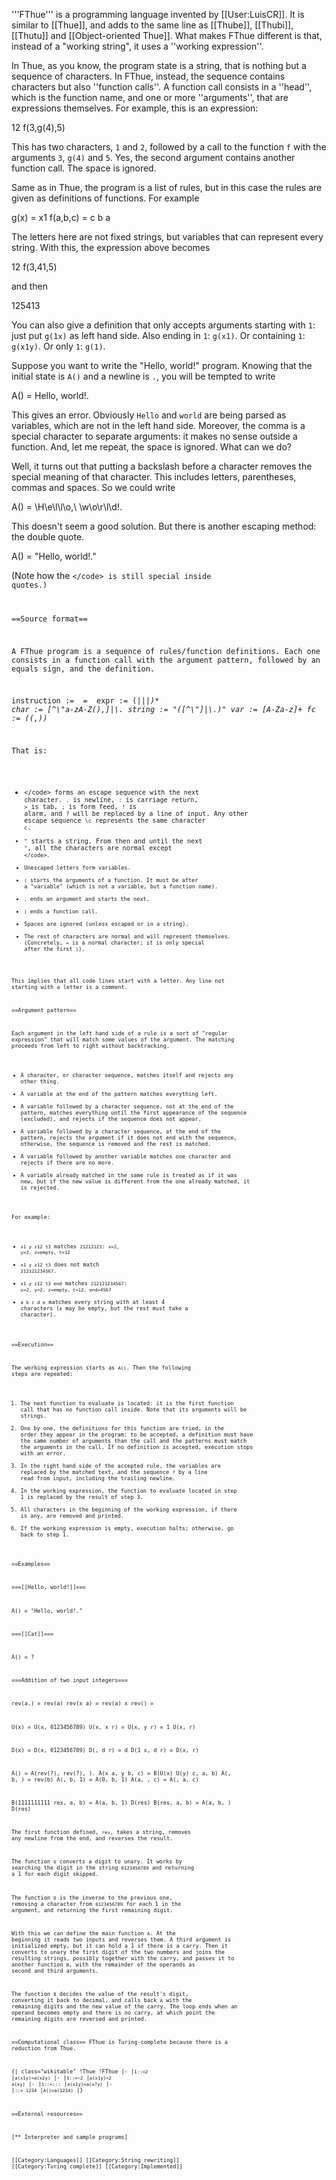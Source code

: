 '''FThue''' is a programming language invented by [[User:LuisCR]]. It is similar to [[Thue]], and adds to the same line as [[Thube]], [[Thubi]], [[Thutu]] and [[Object-oriented Thue]]. What makes FThue different is that, instead of a "working string", it uses a ''working expression''.

In Thue, as you know, the program state is a string, that is nothing but a sequence of characters. In FThue, instead, the sequence contains characters but also ''function calls''. A function call consists in a ''head'', which is the function name, and one or more ''arguments'', that are expressions themselves. For example, this is an expression:

 12 f(3,g(4),5)

This has two characters, <code>1</code> and <code>2</code>, followed by a call to the function <code>f</code> with the arguments <code>3</code>, <code>g(4)</code> and <code>5</code>. Yes, the second argument contains another function call. The space is ignored.

Same as in Thue, the program is a list of rules, but in this case the rules are given as definitions of functions. For example

 g(x) = x1
 f(a,b,c) = c b a

The letters here are not fixed strings, but variables that can represent every string. With this, the expression above becomes

 12 f(3,41,5)

and then

 125413

You can also give a definition that only accepts arguments starting with <code>1</code>: just put <code>g(1x)</code> as left hand side. Also ending in <code>1</code>: <code>g(x1)</code>. Or containing <code>1</code>: <code>g(x1y)</code>. Or only <code>1</code>: <code>g(1)</code>.

Suppose you want to write the "Hello, world!" program. Knowing that the initial state is <code>A()</code> and a newline is <code>\.</code>, you will be tempted to write

 A() = Hello, world!\.

This gives an error. Obviously <code>Hello</code> and <code>world</code> are being parsed as variables, which are not in the left hand side. Moreover, the comma is a special character to separate arguments: it makes no sense outside a function. And, let me repeat, the space is ignored.
What can we do?

Well, it turns out that putting a backslash before a character removes the special meaning of that character. This includes letters, parentheses, commas and spaces. So we could write

 A() = \H\e\l\l\o\,\ \w\o\r\l\d!\.

This doesn't seem a good solution. But there is another escaping method: the double quote.

 A() = "Hello, world!\."

(Note how the <code>\</code> is still special inside quotes.)

==Source format==

A FThue program is a sequence of rules/function definitions. Each one consists in a function call with the argument pattern, followed by an equals sign, and the definition.

 instruction := <fc> = <expr>
 expr := (<char>|<string>|<var>|<fc>)*
 char := [^\\"a-zA-Z(),]|\\.
 string := "([^\\"]|\\.)*"
 var := [A-Za-z]+
 fc := <var>\(<expr>(,<expr>)*\)

That is:

- <code>\</code> forms an escape sequence with the next character. <code>\.</code> is newline, <code>\:</code> is carriage return, <code>\></code> is tab, <code>\;</code> is form feed, <code>\!</code> is alarm, and <code>\?</code> will be replaced by a line of input. Any other escape sequence <code>\c</code> represents the same character <code>c</code>.
- <code>"</code> starts a string. From then and until the next <code>"</code>, all the characters are normal except <code>\</code>.
- Unescaped letters form variables.
- <code>(</code> starts the arguments of a function. It must be after a "variable" (which is not a variable, but a function name).
- <code>,</code> ends an argument and starts the next.
- <code>)</code> ends a function call.
- Spaces are ignored (unless escaped or in a string).
- The rest of characters are normal and will represent themselves. (Concretely, <code>=</code> is a normal character; it is only special after the first <code>)</code>).

This implies that all code lines start with a letter. Any line not starting with a letter is a comment.

==Argument pattern==

Each argument in the left hand side of a rule is a sort of "regular expression" that will match some values of the argument. The matching proceeds from left to right without backtracking.

- A character, or character sequence, matches itself and rejects any other thing.
- A variable at the end of the pattern matches everything left.
- A variable followed by a character sequence, not at the end of the pattern, matches everything until the first appearance of the sequence (excluded), and rejects if the sequence does not appear.
- A variable followed by a character sequence, at the end of the pattern, rejects the argument if it does not end with the sequence, otherwise, the sequence is removed and the rest is matched.
- A variable followed by another variable matches one character and rejects if there are no more.
- A variable already matched in the same rule is treated as if it was new, but if the new value is different from the one already matched, it is rejected.

For example:

- <code>x1 y z12 t3</code> matches <code>21212123</code>: <code>x=2, y=2, z=empty, t=12</code>
- <code>x1 y z12 t3</code> does not match <code>212121234567</code>.
- <code>x1 y z12 t3 end</code> matches <code>212121234567</code>: <code>x=2, y=2, z=empty, t=12, end=4567</code>
- <code>a b c d e</code> matches every string with at least 4 characters (<code>e</code> may be empty, but the rest must take a character).

==Execution==

The working expression starts as <code>A()</code>. Then the following steps are repeated:

1. The next function to evaluate is located: it is the first function call that has no function call inside. Note that its arguments will be strings.
2. One by one, the definitions for this function are tried, in the order they appear in the program: to be accepted, a definition must have the same number of arguments than the call and the patterns must match the arguments in the call. If no definition is accepted, execution stops with an error.
3. In the right hand side of the accepted rule, the variables are replaced by the matched text, and the sequence <code>\?</code> by a line read from input, including the trailing newline.
4. In the working expression, the function to evaluate located in step 1 is replaced by the result of step 3.
5. All characters in the beginning of the working expression, if there is any, are removed and printed.
6. If the working expression is empty, execution halts; otherwise, go back to step 1.

==Examples==

===[[Hello, world!]]===

 A() = "Hello, world!\."

===[[Cat]]===

 A() = \?

===Addition of two input integers===

 rev(a\.) = rev(a)
 rev(x a) = rev(a) x
 rev() =
 
 U(x) = U(x, 0123456789)
 U(x, x r) =
 U(x, y r) = 1 U(x, r)
 
 D(x) = D(x, 0123456789)
 D(, d r) = d
 D(1 x, d r) = D(x, r)
 
 A() = A(rev(\?), rev(\?), )\.
 A(x a, y b, c) = B(U(x) U(y) c, a, b)
 A(, b, ) = rev(b)
 A(, b, 1) = A(0, b, 1)
 A(a, , c) = A(, a, c)
 
 B(1111111111 res, a, b) = A(a, b, 1) D(res)
 B(res, a, b) = A(a, b, ) D(res)

The first function defined, <code>rev</code>, takes a string, removes any newline from the end, and reverses the result.

The function <code>U</code> converts a digit to unary. It works by searching the digit in the string <code>0123456789</code> and returning a 1 for each digit skipped.

The function <code>D</code> is the inverse to the previous one, removing a character from <code>0123456789</code> for each 1 in the argument, and returning the first remaining digit.

With this we can define the main function <code>A</code>. At the beginning it reads two inputs and reverses them. A third argument is initialized empty, but it can hold a 1 if there is a carry. Then it converts to unary the first digit of the two numbers and joins the resulting strings, possibly together with the carry, and passes it to another function <code>B</code>, with the remainder of the operands as second and third arguments.

The function <code>B</code> decides the value of the result's digit, converting it back to decimal, and calls back <code>A</code> with the remaining digits and the new value of the carry. The loop ends when an operand becomes empty and there is no carry, at which point the remaining digits are reversed and printed.

==Computational class==
FThue is Turing-complete because there is a reduction from Thue.

{| class="wikitable"
!Thue
!FThue
|-
|<code>1::=2</code>
|<code>a(x1y)=a(x2y)</code>
|-
|<code>1::=~2</code>
|<code>a(x1y)=2 a(xy)</code>
|-
|<code>1::=:::</code>
|<code>a(x1y)=a(x\?y)</code>
|-
|<code>::=
1234</code>
|<code>A()=a(1234)</code>
|}

==External resources==

[** Interpreter and sample programs]

[[Category:Languages]]
[[Category:String rewriting]]
[[Category:Turing complete]]
[[Category:Implemented]]